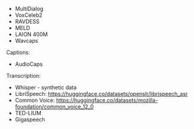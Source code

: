 - MultiDialog 
- VoxCeleb2
- RAVDESS
- MELD
- LAION 400M
- Wavcaps


Captions:
- AudioCaps

Transcription:
- Whisper - synthetic data
- LibriSpeech: https://huggingface.co/datasets/openslr/librispeech_asr
- Common Voice: https://huggingface.co/datasets/mozilla-foundation/common_voice_12_0
- TED-LIUM
- Gigaspeech